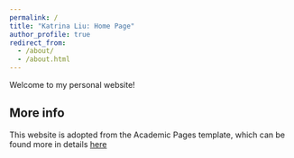```yaml
---
permalink: /
title: "Katrina Liu: Home Page"
author_profile: true
redirect_from: 
  - /about/
  - /about.html
---
```


Welcome to my personal website! 

More info
------
This website is adopted from the Academic Pages template, which can be found more in details [here](https://academicpages.github.io/)
